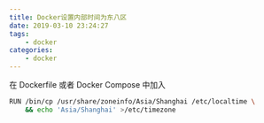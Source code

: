 ```yaml
---
title: Docker设置内部时间为东八区
date: 2019-03-10 23:24:27
tags:
    - docker
categories:
    - docker
---
```

在 Dockerfile 或者 Docker Compose 中加入

``` bash
RUN /bin/cp /usr/share/zoneinfo/Asia/Shanghai /etc/localtime \
    && echo 'Asia/Shanghai' >/etc/timezone
```

<!-- more -->